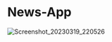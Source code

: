 # News-App
![Screenshot_20230319_220526](https://user-images.githubusercontent.com/119407705/226195995-553b0866-229e-42b6-b4aa-d2015ba169c6.jpg)
